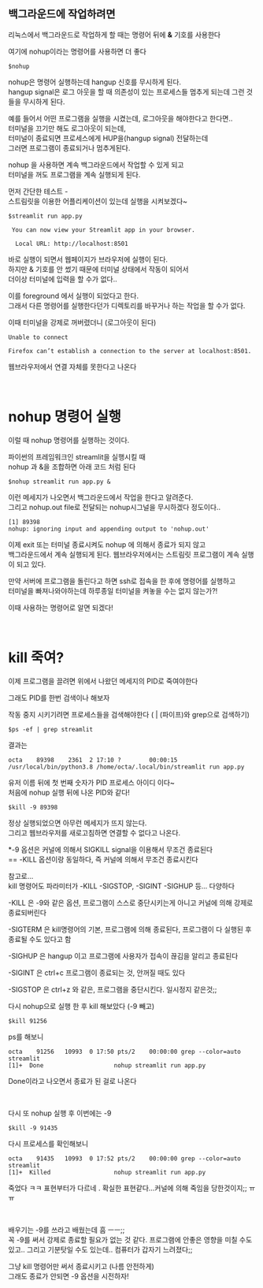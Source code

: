 ## 백그라운드에 작업하려면
리눅스에서 백그라운드로 작업하게 할 때는 명령어 뒤에 **&** 기호를 사용한다

여기에 nohup이라는 명령어를 사용하면 더 좋다
```
$nohup
```
nohup은 명령어 실행하는데 hangup 신호를 무시하게 된다.  
hangup signal은 로그 아웃을 할 때 의존성이 있는 프로세스들 멈추게 되는데 그런 것들을 무시하게 된다.

예를 들어서 어떤 프로그램을 실행을 시켰는데, 로그아웃을 해야한다고 한다면..  
터미널을 끄기만 해도 로그아웃이 되는데,    
터미널이 종료되면 프로세스에게 HUP을(hangup signal) 전달하는데  
그러면 프로그램이 종료되거나 멈추게된다.  

nohup 을 사용하면 계속 백그라운드에서 작업할 수 있게 되고  
터미널을 꺼도 프로그램을 계속 실행되게 된다.  

먼저 간단한 테스트 -  
스트림릿을 이용한 어플리케이션이 있는데 실행을 시켜보겠다~
```
$streamlit run app.py

 You can now view your Streamlit app in your browser.

  Local URL: http://localhost:8501
```
바로 실행이 되면서 웹페이지가 브라우저에 실행이 된다.  
하지만 & 기호를 안 썼기 때문에 터미널 상태에서 작동이 되어서   
더이상 터미널에 입력을 할 수가 없다..  

이를 foreground 에서 실행이 되었다고 한다.  
그래서 다른 명령어를 실행한다던가 디렉토리를 바꾸거나 하는 작업을 할 수가 없다.

이때 터미널을 강제로 꺼버렸더니 (로그아웃이 된다)
```
Unable to connect

Firefox can’t establish a connection to the server at localhost:8501.
```
웹브라우저에서 연결 자체를 못한다고 나온다

<br>

# nohup 명령어 실행
이럴 때 nohup 명령어를 실행하는 것이다.

파이썬의 프레임워크인 streamlit을 실행시킬 때  
nohup 과 &을 조합하면 아래 코드 처럼 된다
```shell
$nohup streamlit run app.py &
```
이런 메세지가 나오면서 백그라운드에서 작업을 한다고 알려준다.  
그리고 nohup.out file로 전달되는 nohup시그널을 무시하겠다 정도이다..
```
[1] 89398
nohup: ignoring input and appending output to 'nohup.out'
```

이제 exit 또는 터미널 종료시켜도 nohup 에 의해서 종료가 되지 않고   
백그라운드에서 계속 실행되게 된다.
웹브라우저에서는 스트림릿 프로그램이 계속 실행이 되고 있다.

만약 서버에 프로그램을 돌린다고 하면 ssh로 접속을 한 후에 명령어를 실행하고     
터미널을 빠져나와야하는데 하루종일 터미널을 켜놓을 수는 없지 않는가?!  

이때 사용하는 명령어로 알면 되겠다!

<br>

# kill 죽여? 
이제 프로그램을 끌려면 위에서 나왔던 메세지의 PID로 죽여야한다

그래도 PID를 한번 검색이나 해보자

작동 중지 시키기려면 프로세스들을 검색해야한다 (  | (파이프)와 grep으로 검색하기)
```shell
$ps -ef | grep streamlit
```
결과는
```
octa    89398    2361  2 17:10 ?        00:00:15 /usr/local/bin/python3.8 /home/octa/.local/bin/streamlit run app.py

```
유저 이름 뒤에 첫 번째 숫자가 PID 프로세스 아이디 이다~  
처음에 nohup 실행 뒤에 나온 PID와 같다!

```
$kill -9 89398
```
정상 실행되었으면 아무런 메세지가 뜨지 않는다.   
그리고 웹브라우저를 새로고침하면 연결할 수 없다고 나온다.

*-9 옵션은 커널에 의해서 SIGKILL signal을 이용해서 무조건 종료된다  
== -KILL 옵션이랑 동일하다, 즉 커널에 의해서 무조건 종료시킨다

참고로...  
kill 명령어도 파라미터가 -KILL -SIGSTOP, -SIGINT -SIGHUP 등... 다양하다

-KILL 은 -9와 같은 옵션, 프로그램이 스스로 중단시키는게 아니고 커널에 의해 강제로 종료되버린다

-SIGTERM 은 kill명령어의 기본, 프로그램에 의해 종료된다, 프로그램이 다 실행된 후 종료될 수도 있다고 함

-SIGHUP 은 hangup 이고 프로그램에 사용자가 접속이 끊김을 알리고 종료된다

-SIGINT 은 ctrl+c 프로그램이 종료되는 것, 안꺼질 때도 있다

-SIGSTOP 은 ctrl+z 와 같은, 프로그램을 중단시킨다. 일시정지 같은것;;


다시 nohup으로 실행 한 후 kill 해보았다 (-9 빼고)
```
$kill 91256
```
ps를 해보니
```
octa    91256   10993  0 17:50 pts/2    00:00:00 grep --color=auto streamlit
[1]+  Done                    nohup streamlit run app.py
```
Done이라고 나오면서 종료가 된 걸로 나온다

<br>

다시 또 nohup 실행 후 이번에는 -9
```
$kill -9 91435
```
다시 프로세스를 확인해보니

```
octa    91435   10993  0 17:52 pts/2    00:00:00 grep --color=auto streamlit
[1]+  Killed                  nohup streamlit run app.py
``` 
죽었다 ㅋㅋ 표현부터가 다르네 . 확실한 표현같다...커널에 의해 죽임을 당한것이지;; ㅠㅠ  

<br>

배우기는 -9를 쓰라고 배웠는데 흠 ㅡㅡ;;  
꼭 -9를 써서 강제로 종료할 필요가 없는 것 같다. 프로그램에 안좋은 영향을 미칠 수도 있고..
그리고 기분탓일 수도 있는데.. 컴퓨터가 갑자기 느려졌다;;  

그냥 kill 명령어만 써서 종료시키고 (나름 안전하게)   
그래도 종료가 안되면 -9 옵션을 시전하자!